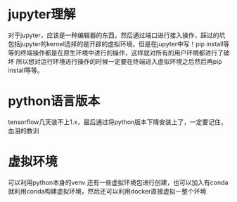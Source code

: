 # jupyter理解
对于jupyter，应该是一种编辑器的东西，然后通过端口进行接入操作，踩过的坑包括jupyter的kernel选择的是开辟的虚拟环境，但是在jupyter中写！pip install等等的终端操作都是在原生环境中进行的操作，这样就对所有的用户环境都进行了破坏
所以想对运行环境进行操作的时候一定要在终端进入虚拟环境之后然后再pip install等等。

# python语言版本
tensorflow几天装不上1.x，最后通过将python版本下降安装上了，一定要记住，血泪的教训

# 虚拟环境
可以利用python本身的venv 还有一些虚拟环境包进行创建，也可以加入有conda就利用conda构建虚拟环境，然后还可以利用docker直接虚拟一整个环境
